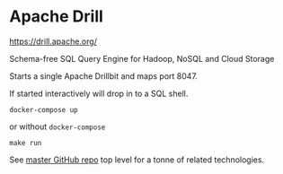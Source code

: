 Apache Drill
============

https://drill.apache.org/

Schema-free SQL Query Engine for Hadoop, NoSQL and Cloud Storage

Starts a single Apache Drillbit and maps port 8047.

If started interactively will drop in to a SQL shell.

```
docker-compose up
```

or without `docker-compose`

```
make run
```

See [master GitHub repo](https://github.com/HariSekhon/Dockerfiles) top level for a tonne of related technologies.
